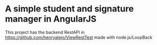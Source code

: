 # A simple student and signature manager in AngularJS


This project has the backend RestAPI in https://github.com/henryalejo/ViewRestTest made with node.js/LoopBack
